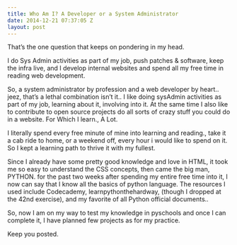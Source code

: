 ```yaml
---
title: Who Am I? A Developer or a System Administrator
date: 2014-12-21 07:37:05 Z
layout: post
---
```


That’s the one question that keeps on pondering in my head.

I do Sys Admin activities as part of my job, push patches & software, keep the infra live, and I develop internal websites and spend all my free time in reading web development.

So, a system administrator by profession and a web developer by heart.. jeez, that’s a lethal combination isn’t it.. I like doing sysAdmin activities as part of my job, learning about it, involving into it. At the same time I also like to contribute to open source projects do all sorts of crazy stuff you could do in a website. For Which I learn., A Lot.

I literally spend every free minute of mine into learning and reading., take it a cab ride to home, or a weekend off, every hour i would like to spend on it. So I kept a learning path to thrive it with my fullest.

Since I already have some pretty good knowledge and love in HTML, it took me so easy to understand the CSS concepts, then came the big man, PYTHON. for the past two weeks after spending my entire free time into it, I now can say that I know all the basics of python language. The resources I used include Codecademy, learnpythonthehardway, (though I dropped at the 42nd exercise), and my favorite of all Python official documents..

So, now I am on my way to test my knowledge in pyschools and once I can complete it, I have planned few projects as for my practice.

Keep you posted.
